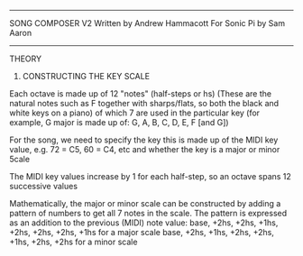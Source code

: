 -------------------------------------------------------------------------------------------

  SONG COMPOSER V2
    Written by Andrew Hammacott
    For Sonic Pi by Sam Aaron

-------------------------------------------------------------------------------------------

  THEORY
  
  1. CONSTRUCTING THE KEY SCALE
  
  Each octave is made up of 12 "notes" (half-steps or hs)
  (These are the natural notes such as F together with sharps/flats,
  so both the black and white keys on a piano)
  of which 7 are used in the particular key
  (for example, G major is made up of: G, A, B, C, D, E, F [and G])

  For the song, we need to specify the key
  this is made up of the MIDI key value, e.g. 72 = C5, 60 = C4, etc
  and whether the key is a major or minor 5cale
  
  The MIDI key values increase by 1 for each half-step, so an octave spans 12 successive values

  Mathematically, the major or minor scale can be constructed by adding
  a pattern of numbers to get all 7 notes in the scale.  The pattern is expressed
  as an addition to the previous (MIDI) note value: 
  base, +2hs, +2hs, +1hs, +2hs, +2hs, +2hs, +1hs     for a major scale
  base, +2hs, +1hs, +2hs, +2hs, +1hs, +2hs, +2hs     for a minor scale

